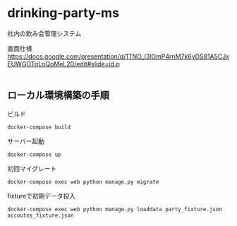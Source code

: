 # drinking-party-ms
社内の飲み会管理システム


画面仕様
https://docs.google.com/presentation/d/1TNO_l3lOmP4rnM7k6yDS81A5CJxEUWGOTqLoQoMeL20/edit#slide=id.p
<br>
<br>
## ローカル環境構築の手順

ビルド
```
docker-compose build
```

サーバー起動
```
docker-compose up
```

初回マイグレート
```Docker
docker-compose exec web python manage.py migrate
```

fixtureで初期データ投入
```Docker
docker-compose exec web python manage.py loaddata party_fixture.json accoutns_fixture.json
```
